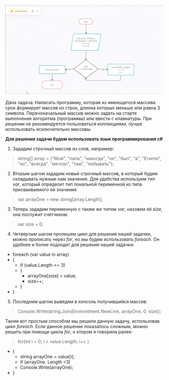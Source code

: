 ![bloc_scheme](bloc_scheme.png)

Дана задача: 
Написать программу, которая из имеющегося массива срок формирует массив из строк, длинна которых меньше или равна 3 символа. 
Первчоначальный массив можно задать на старте выполнения алгоритма (программы) или ввести с клавиатуры.
При решении не рекомендуется пользоваться коллекциями, лучше использовать исключительно массивы. 

**Для решения задачи будем использовать язык программирования c#**

 1. Зададим строчный массив из слов, например:
 >string[] array = {"Мой", "папа", "никогда", "не", "был", "в", "Египте", "но", "всегда", "мечтал", "там", "побывать"};

 2. Вторым шагом зададим новый строчный массив, в который будем складывать нужные нам значения. Для удобства используем тип *var*, который определит тип локальной переменной из типа присваиваемого ей значения

 > var arrayOne = new string[array.Length];

 3. Теперь зададим переменную с таким же типом  *var*, назовем её  *size*, она послужит счетчиком: 

 >var size  = 0;

 4. Четвертым шагом пропишем цикл для решения нашей задачки, можно прописать через  *for*, но мы будем использовать  *foreach*. Он удобнее и более подходит для решения нашей задачки: 

- foreach (var value in array) 
- {
    - if (value.Length <= 3)
    - {
        - arrayOne[size] = value;
        - size++;
    - }
- }

5. Последним шагом выведем в консоль получившийся массив: 
>Console.Write(string.Join(Environtment.NewLine, arrayOne, 0, size));

Таким вот простым способом мы решили данную задачу, использовав цикл *foreach*. Если данное решение показалось сложным, можно решить при помощи цикла  *for*, о ктором я говорила ранее: 

>for(int i = 0; i < value.Length; i++ )
- {
    - string arrayOne = value[i];
    - if (arrayOne. Length <3)
    - Console.Write(arrayOne);
- }

